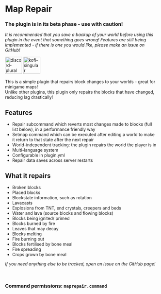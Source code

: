 # **Map Repair**
### **The plugin is in its beta phase - use with caution!**
_It is recommended that you save a backup of your world before using this plugin in the event that something goes wrong! Features are still being implemented - if there is one you would like, please make an issue on GitHub!_

<p>
<a href="https://discord.gg/akbd8EPSgr"><img alt="discord-plural" height="56" src="https://cdn.jsdelivr.net/npm/@intergrav/devins-badges@3/assets/cozy/social/discord-plural_vector.svg"></a>
  <a href="https://ko-fi.com/wyzebb"><img alt="kofi-singular" height="56" src="https://cdn.jsdelivr.net/npm/@intergrav/devins-badges@3/assets/cozy/donate/kofi-singular_vector.svg"></a>
</p>
This is a simple plugin that repairs block changes to your worlds - great for minigame maps!
<br/>Unlike other plugins, this plugin only repairs the blocks that have changed, reducing lag drastically!<br/>

## **Features**
- Repair subcommand which reverts most changes made to blocks (full list below), in a performance friendly way
- Setmap command which can be executed after editing a world to make it return to that state after the next repair
- World-independent tracking: the plugin repairs the world the player is in
- Multi-language system
- Configurable in plugin.yml
- Repair data saves across server restarts

## **What it repairs**
- Broken blocks
- Placed blocks
- Blockstate information, such as rotation
- Lavacasts
- Explosions from TNT, end crystals, creepers and beds
- Water and lava (source blocks and flowing blocks)
- Blocks being ignited/ primed
- Blocks burned by fire
- Leaves that may decay
- Blocks melting
- Fire burning out
- Blocks fertilised by bone meal
- Fire spreading
- Crops grown by bone meal

_If you need anything else to be tracked, open an issue on the GitHub page!_

<br/>

### Command permissions: `maprepair.command`
<br/>